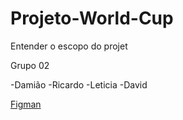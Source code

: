 # Projeto-World-Cup


Entender o escopo do projet

Grupo 02

-Damião
-Ricardo
-Leticia
-David

<a href="https://classroom.google.com/c/NTg5MTE3OTIxNjQ4/m/NTkwMjIxNjMwOTU4/details">Figman</a>
 